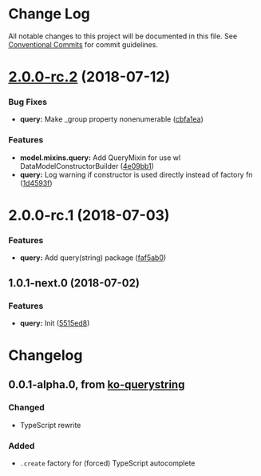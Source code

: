 # Change Log

All notable changes to this project will be documented in this file.
See [Conventional Commits](https://conventionalcommits.org) for commit guidelines.

<a name="2.0.0-rc.2"></a>
# [2.0.0-rc.2](https://github.com/Profiscience/knockout-contrib/compare/@profiscience/knockout-contrib-query@2.0.0-rc.1...@profiscience/knockout-contrib-query@2.0.0-rc.2) (2018-07-12)


### Bug Fixes

* **query:** Make _group property nonenumerable ([cbfa1ea](https://github.com/Profiscience/knockout-contrib/commit/cbfa1ea))


### Features

* **model.mixins.query:** Add QueryMixin for use wl DataModelConstructorBuilder ([4e09bb1](https://github.com/Profiscience/knockout-contrib/commit/4e09bb1))
* **query:** Log warning if constructor is used directly instead of factory fn ([1d4593f](https://github.com/Profiscience/knockout-contrib/commit/1d4593f))




<a name="2.0.0-rc.1"></a>
# 2.0.0-rc.1 (2018-07-03)


### Features

* **query:** Add query(string) package ([faf5ab0](https://github.com/Profiscience/knockout-contrib/commit/faf5ab0))




<a name="1.0.1-next.0"></a>

## 1.0.1-next.0 (2018-07-02)

### Features

- **query:** Init ([5515ed8](https://github.com/Profiscience/knockout-contrib/commit/5515ed8))

# Changelog

## 0.0.1-alpha.0, from [ko-querystring](https://github.com/Profiscience/ko-querystring)

### Changed

- TypeScript rewrite

### Added

- `.create` factory for (forced) TypeScript autocomplete
